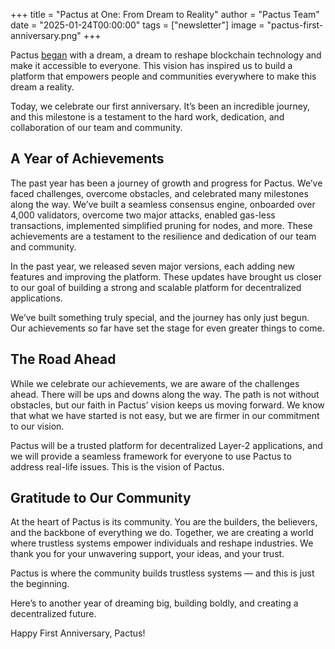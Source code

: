 +++
title = "Pactus at One: From Dream to Reality"
author = "Pactus Team"
date = "2025-01-24T00:00:00"
tags = ["newsletter"]
image = "pactus-first-anniversary.png"
+++

Pactus [began](https://pactus.org/2024/01/24/mainnet-launched/) with a dream,
a dream to reshape blockchain technology and make it accessible to everyone.
This vision has inspired us to build a platform that empowers people and
communities everywhere to make this dream a reality.

Today, we celebrate our first anniversary.
It’s been an incredible journey, and this milestone is a testament to the hard work,
dedication, and collaboration of our team and community.

## A Year of Achievements

The past year has been a journey of growth and progress for Pactus.
We’ve faced challenges, overcome obstacles, and celebrated many milestones along the way.
We’ve built a seamless consensus engine, onboarded over 4,000 validators, overcome two major attacks,
enabled gas-less transactions, implemented simplified pruning for nodes, and more.
These achievements are a testament to the resilience and dedication of our team and community.

In the past year, we released seven major versions, each adding new features and improving the platform.
These updates have brought us closer to our goal of
building a strong and scalable platform for decentralized applications.

We’ve built something truly special, and the journey has only just begun.
Our achievements so far have set the stage for even greater things to come.

## The Road Ahead

While we celebrate our achievements, we are aware of the challenges ahead.
There will be ups and downs along the way.
The path is not without obstacles, but our faith in Pactus’ vision keeps us moving forward.
We know that what we have started is not easy, but we are firmer in our commitment to our vision.

Pactus will be a trusted platform for decentralized Layer-2 applications,
and we will provide a seamless framework for everyone to use
Pactus to address real-life issues. This is the vision of Pactus.

## Gratitude to Our Community

At the heart of Pactus is its community.
You are the builders, the believers, and the backbone of everything we do.
Together, we are creating a world where trustless systems empower individuals and reshape industries.
We thank you for your unwavering support, your ideas, and your trust.

Pactus is where the community builds trustless systems — and this is just the beginning.

Here’s to another year of dreaming big, building boldly, and creating a decentralized future.

Happy First Anniversary, Pactus!

